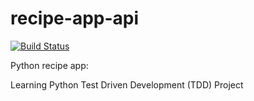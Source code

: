 # recipe-app-api

[![Build Status](https://travis-ci.org/obetron/recipe-app-api.svg?branch=master)](https://travis-ci.org/obetron/recipe-app-api)

Python recipe app:

Learning Python Test Driven Development (TDD) Project
